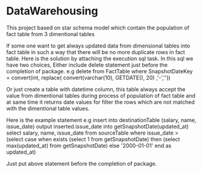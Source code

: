 # DataWarehousing
This project based on star schema model which contain the population of fact table from 3 dimentional tables

If some one want to get always updated data from dimensional tables into fact table in such a way that there will be no more duplicate rows in fact table.
Here is the solution by attaching the execution sql task. In this sql we have two choices,
Either include delete statement just before the completion of package.
e.g
delete from FactTable where SnapshotDateKey = convert(int, replace( convert(varchar(10), GETDATE(), 20) ,'-',''))

Or just create a table with datetime column, this table always accept the value from dimentional tables during process of population of fact table and at same time it returns
date values for filter the rows which are not matched with the dimentional table values.

Here is the example statement
e.g 
insert into destinationTable (salary, name, issue_date)
output inserted.issue_date into getSnapshotDate(updated_at)
select salary, name, issue_date from sourceTable 
where issue_date > (select case when exists (select 1 from getSnapshotDate) 
								then (select max(updated_at) from getSnapshotDate) 
								else '2000-01-01' 
					end as updated_at)
          
Just put above statement before the completion of package.
